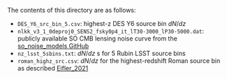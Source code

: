 The contents of this directory are as follows:
- `DES_Y6_src_bin_5.csv`: highest-z DES Y6 source bin $dN/dz$
- `nlkk_v3_1_0deproj0_SENS2_fsky0p4_it_lT30-3000_lP30-5000.dat`: publicly available SO CMB lensing noise curve from the [so_noise_models GitHub](https://github.com/simonsobs/so_noise_models/tree/master/LAT_lensing_noise/lensing_v3_1_1)
- `nz_lsst_5sbins.txt`: $dN/dz$ s for 5 Rubin LSST source bins
- `roman_highz_src.csv`: $dN/dz$ for the highest-redshift Roman source bin as described [Eifler_2021](https://arxiv.org/pdf/2004.05271)
